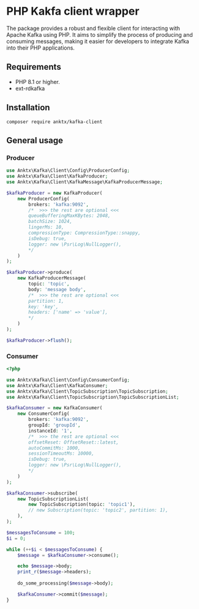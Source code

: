 # PHP Kakfa client wrapper

The package provides a robust and flexible client for interacting with Apache Kafka using PHP.
It aims to simplify the process of producing and consuming messages, making it easier for developers to integrate Kafka into their PHP applications.

## Requirements

- PHP 8.1 or higher.
- ext-rdkafka

## Installation

```shell
composer require anktx/kafka-client
```

## General usage

### Producer

```php
use Anktx\Kafka\Client\Config\ProducerConfig;
use Anktx\Kafka\Client\KafkaProducer;
use Anktx\Kafka\Client\KafkaMessage\KafkaProducerMessage;

$kafkaProducer = new KafkaProducer(
    new ProducerConfig(
        brokers: 'kafka:9092',
        /*  >>> the rest are optional <<<
        queueBufferingMaxKBytes: 2048,
        batchSize: 1024,
        lingerMs: 10,
        compressionType: CompressionType::snappy,
        isDebug: true,
        logger: new \Psr\Log\NullLogger(),
        */
    )
);

$kafkaProducer->produce(
    new KafkaProducerMessage(
        topic: 'topic',
        body: 'message body',
        /*  >>> the rest are optional <<<
        partition: 1,
        key: 'key',
        headers: ['name' => 'value'],
        */
    )
);

$kafkaProducer->flush();
```

### Consumer

```php
<?php

use Anktx\Kafka\Client\Config\ConsumerConfig;
use Anktx\Kafka\Client\KafkaConsumer;
use Anktx\Kafka\Client\TopicSubscription\TopicSubscription;
use Anktx\Kafka\Client\TopicSubscription\TopicSubscriptionList;

$kafkaConsumer = new KafkaConsumer(
    new ConsumerConfig(
        brokers: 'kafka:9092',
        groupId: 'groupId',
        instanceId: '1',
        /*  >>> the rest are optional <<<
        offsetReset: OffsetReset::latest,
        autoCommitMs: 1000,
        sessionTimeoutMs: 10000,
        isDebug: true,
        logger: new \Psr\Log\NullLogger(),
        */
    )
);

$kafkaConsumer->subscribe(
    new TopicSubscriptionList(
        new TopicSubscription(topic: 'topic1'),
        // new Subscription(topic: 'topic2', partition: 1),
    ),
);

$messagesToConsume = 100;
$i = 0;

while (++$i < $messagesToConsume) {
    $message = $kafkaConsumer->consume();

    echo $message->body;
    print_r($message->headers);
    
    do_some_processing($message->body);

    $kafkaConsumer->commit($message);
}
```
